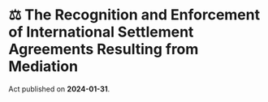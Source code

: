 # ⚖️  The Recognition and Enforcement of International Settlement  Agreements Resulting from Mediation

Act published on **2024-01-31**.
